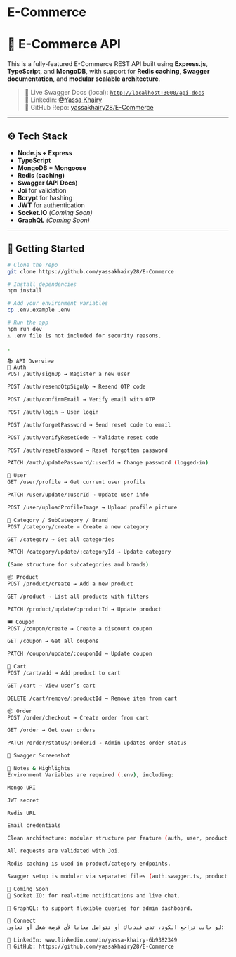 # E-Commerce

# 🛒 E-Commerce API

This is a fully-featured E-Commerce REST API built using **Express.js**, **TypeScript**, and **MongoDB**, with support for **Redis caching**, **Swagger documentation**, and **modular scalable architecture**.

> 🔗 Live Swagger Docs (local): [`http://localhost:3000/api-docs`](http://localhost:3000/api-docs)  
> 📎 LinkedIn: [@Yassa Khairy](https://www.linkedin.com/in/yassa-khairy-6b9382349)  
> 📁 GitHub Repo: [yassakhairy28/E-Commerce](https://github.com/yassakhairy28/E-Commerce)

---

## ⚙️ Tech Stack

- **Node.js + Express**
- **TypeScript**
- **MongoDB + Mongoose**
- **Redis (caching)**
- **Swagger (API Docs)**
- **Joi** for validation
- **Bcrypt** for hashing
- **JWT** for authentication
- **Socket.IO** _(Coming Soon)_
- **GraphQL** _(Coming Soon)_

---

## 🚀 Getting Started

```bash
# Clone the repo
git clone https://github.com/yassakhairy28/E-Commerce

# Install dependencies
npm install

# Add your environment variables
cp .env.example .env

# Run the app
npm run dev
⚠️ .env file is not included for security reasons.

.

📚 API Overview
🔐 Auth
POST /auth/signUp → Register a new user

POST /auth/resendOtpSignUp → Resend OTP code

POST /auth/confirmEmail → Verify email with OTP

POST /auth/login → User login

POST /auth/forgetPassword → Send reset code to email

POST /auth/verifyResetCode → Validate reset code

POST /auth/resetPassword → Reset forgotten password

PATCH /auth/updatePassword/:userId → Change password (logged-in)

👤 User
GET /user/profile → Get current user profile

PATCH /user/update/:userId → Update user info

POST /user/uploadProfileImage → Upload profile picture

📂 Category / SubCategory / Brand
POST /category/create → Create a new category

GET /category → Get all categories

PATCH /category/update/:categoryId → Update category

(Same structure for subcategories and brands)

📦 Product
POST /product/create → Add a new product

GET /product → List all products with filters

PATCH /product/update/:productId → Update product

🎟️ Coupon
POST /coupon/create → Create a discount coupon

GET /coupon → Get all coupons

PATCH /coupon/update/:couponId → Update coupon

🛒 Cart
POST /cart/add → Add product to cart

GET /cart → View user’s cart

DELETE /cart/remove/:productId → Remove item from cart

📦 Order
POST /order/checkout → Create order from cart

GET /order → Get user orders

PATCH /order/status/:orderId → Admin updates order status

📸 Swagger Screenshot

🧠 Notes & Highlights
Environment Variables are required (.env), including:

Mongo URI

JWT secret

Redis URL

Email credentials

Clean architecture: modular structure per feature (auth, user, product...).

All requests are validated with Joi.

Redis caching is used in product/category endpoints.

Swagger setup is modular via separated files (auth.swagger.ts, product.swagger.ts, etc.).

🧩 Coming Soon
📡 Socket.IO: for real-time notifications and live chat.

🧪 GraphQL: to support flexible queries for admin dashboard.

🤝 Connect
لو حابب تراجع الكود، تدي فيدباك أو تتواصل معايا لأي فرصة شغل أو تعاون:

🔗 LinkedIn: www.linkedin.com/in/yassa-khairy-6b9382349
📁 GitHub: https://github.com/yassakhairy28/E-Commerce
